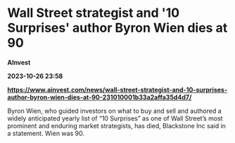 # Wall Street strategist and '10 Surprises' author Byron Wien dies at 90
**AInvest**

**2023-10-26 23:58**

**https://www.ainvest.com/news/wall-street-strategist-and-10-surprises-author-byron-wien-dies-at-90-231010001b33a2affa35d4d7/**

Byron Wien, who guided investors on what to buy and sell and authored a widely anticipated yearly list of “10 Surprises” as one of Wall Street’s most prominent and enduring market strategists, has died, Blackstone Inc said in a statement. Wien was 90.